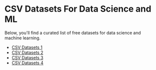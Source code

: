 # CSV Datasets For Data Science and ML

<p>Below, you'll find a curated list of free datasets for data science and machine learning.</p>

<ul>
<li><a href="https://github.com/manjunath5496/CSV-Datasets_1">CSV Datasets 1</a></li>
<li><a href="https://github.com/manjunath5496/CSV-Datasets_2">CSV Datasets 2</a></li>
<li><a href="https://github.com/manjunath5496/CSV-Datasets_3">CSV Datasets 3</a></li>
<li><a href="https://github.com/manjunath5496/CSV-Datasets_4">CSV Datasets 4</a></li>
</ul>
